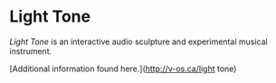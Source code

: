 # Light Tone

_Light Tone_ is an interactive audio sculpture and experimental musical instrument.

[Additional information found here.](http://v-os.ca/light tone)
